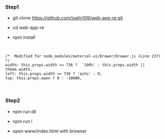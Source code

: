 ### Step1
- git clone https://github.com/joelin109/web-app-re.git

- cd web-app-re

- npm install
<br>

```
/*  Modified for node_modules/material-ui/Drawer/Drawer.js (Line 237)  */
width: this.props.width >= 736 ?  '100%' : this.props.width || theme.width,
left: this.props.width >= 736 ? 'auto' : 0,
top: this.props.open ? 0 : -10000,
```

<br>


### Step2
- npm run dll

- npm run i

- open www/index.html with browser
<br>


